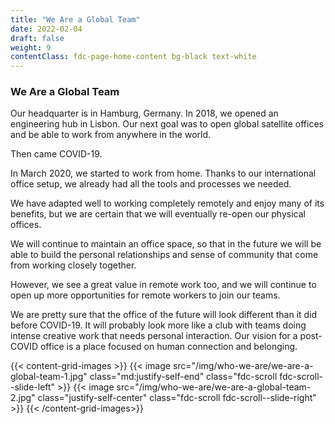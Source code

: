 ```yaml
---
title: "We Are a Global Team"
date: 2022-02-04
draft: false
weight: 9
contentClass: fdc-page-home-content bg-black text-white
---
```


### We Are a Global Team

Our headquarter is in Hamburg, Germany. In 2018, we opened an engineering hub in Lisbon. Our next goal was to open global satellite offices and be able to work from anywhere in the world.

Then came COVID-19.

In March 2020, we started to work from home. Thanks to our international office setup, we already had all the tools and processes we needed.

We have adapted well to working completely remotely and enjoy many of its benefits, but we are certain that we will eventually re-open our physical offices.

We will continue to maintain an office space, so that in the future we will be able to build the personal relationships and sense of community that come from working closely together.

However, we see a great value in remote work too, and we will continue to open up more opportunities for remote workers to join our teams.

We are pretty sure that the office of the future will look different than it did before COVID-19. It will probably look more like a club with teams doing intense creative work that needs personal interaction. Our vision for a post-COVID office is a place focused on human connection and belonging.

{{< content-grid-images >}}
  {{< image src="/img/who-we-are/we-are-a-global-team-1.jpg" class="md:justify-self-end" class="fdc-scroll fdc-scroll--slide-left" >}}
  {{< image src="/img/who-we-are/we-are-a-global-team-2.jpg" class="justify-self-center" class="fdc-scroll fdc-scroll--slide-right" >}}
{{< /content-grid-images>}}

